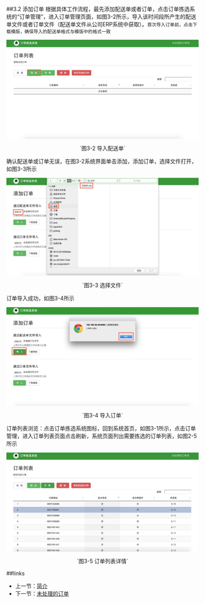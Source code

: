##3.2 添加订单
根据具体工作流程，最先添加配送单或者订单，点击订单拣选系统的“订单管理”，进入订单管理页面，如图3-2所示，导入该时间段所产生的配送单文件或者订单文件（配送单文件从公司ERP系统中获取）。`首次导入订单前，点击下载模版，确保导入的配送单格式与模版中的格式一致`

<img src="images/订单列表.png" width = "" height = "" alt="拣选系统" align=center />
 <p align=center> `图3-2 导入配送单` </p>
 
 确认配送单或订单无误，在图3-2系统界面单击添加，添加订单，选择文件打开，如图3-3所示
 
 <img src="images/添加订单.png" width = "" height = "" alt="拣选系统" align=center />
 <p align=center> `图3-3 选择文件` </p>
 
 订单导入成功，如图3-4所示
 
 <img src="images/订单导入成功.png" width = "" height = "" alt="拣选系统" align=center />
 <p align=center> `图3-4 导入订单` </p>
 
 订单列表浏览：点击订单拣选系统图标，回到系统首页，如图3-1所示，点击订单管理，进入订单列表页面点击刷新，系统页面列出需要拣选的订单列表，如图2-5所示

<img src="images/订单列表详情.png" width = "" height = "" alt="拣选系统" align=center />
 <p align=center> `图3-5 订单列表详情` </p>
 
##links
+ 上一节：[简介](3.1.md)
+ 下一节：[未处理的订单](3.3.md)